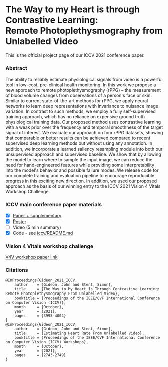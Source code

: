 # The Way to my Heart is through Contrastive Learning:<br />Remote Photoplethysmography from Unlabelled Video

This is the official project page of our ICCV 2021 conference paper.

### Abstract

The ability to reliably estimate physiological signals from video is a powerful tool in low-cost, pre-clinical health monitoring. In this work we propose a new approach to remote photoplethysmography (rPPG) – the measurement of blood volume changes from observations of a person's face or skin. Similar to current state-of-the-art methods for rPPG, we apply neural networks to learn deep representations with invariance to nuisance image variation. In contrast to such methods, we employ a fully self-supervised training approach, which has no reliance on expensive ground truth physiological training data. Our proposed method uses contrastive learning with a weak prior over the frequency and temporal smoothness of the target signal of interest. We evaluate our approach on four rPPG datasets, showing that comparable or better results can be achieved compared to recent supervised deep learning methods but without using any annotation. In addition, we incorporate a learned saliency resampling module into both our unsupervised approach and supervised baseline. We show that by allowing the model to learn where to sample the input image, we can reduce the need for hand-engineered features while providing some interpretability into the model's behavior and possible failure modes. We release code for our complete training and evaluation pipeline to encourage reproducible progress in this exciting new direction. In addition, we used our proposed approach as the basis of our winning entry to the ICCV 2021 Vision 4 Vitals Workshop Challenge.

### ICCV main conference paper materials

- [x] [Paper + supplementary](pdf/2020-10-01-full.pdf)
- [x] [Poster](pdf/2020-10-01-poster.pdf)
- [ ] Video (5 min summary)
- [x] Code - see [iccv/README.md](./iccv/README.md)

### Vision 4 Vitals workshop challenge

[V4V workshop paper link](https://openaccess.thecvf.com/content/ICCV2021W/V4V/papers/Gideon_Estimating_Heart_Rate_From_Unlabelled_Video_ICCVW_2021_paper.pdf)

### Citations

```
@InProceedings{Gideon_2021_ICCV,
    author    = {Gideon, John and Stent, Simon},
    title     = {The Way to My Heart Is Through Contrastive Learning: Remote Photoplethysmography From Unlabelled Video},
    booktitle = {Proceedings of the IEEE/CVF International Conference on Computer Vision (ICCV)},
    month     = {October},
    year      = {2021},
    pages     = {3995-4004}
}
@InProceedings{Gideon_2021_ICCV,
    author    = {Gideon, John and Stent, Simon},
    title     = {Estimating Heart Rate From Unlabelled Video},
    booktitle = {Proceedings of the IEEE/CVF International Conference on Computer Vision (ICCV) Workshops},
    month     = {October},
    year      = {2021},
    pages     = {2743-2749}
}
```
